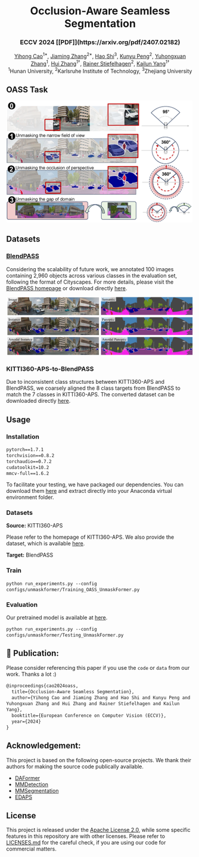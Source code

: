 <p align="center">
<h1 align="center"><strong>Occlusion-Aware Seamless Segmentation</strong></h1>
<h3 align="center">ECCV 2024 [[PDF]](https://arxiv.org/pdf/2407.02182)</h3>

<p align="center">
    <a href="">Yihong Cao</a><sup>1*</sup>,</span>
    <a href="">Jiaming Zhang</a><sup>2*</sup>,
    <a href="">Hao Shi</a><sup>3</sup>,
    <a href="">Kunyu Peng</a><sup>2</sup>,
    <a href="">Yuhongxuan Zhang</a><sup>1</sup>,
    <a href="">Hui Zhang</a><sup>1†</sup>,
    <a href="">Rainer Stiefelhagen</a><sup>2</sup>,
    <a href="">Kailun Yang</a><sup>1†</sup>
    <br>
        <sup>1</sup>Hunan University,
        <sup>2</sup>Karlsruhe Institute of Technology,
        <sup>3</sup>Zhejiang University
</p>

## OASS Task
<div align="left">
  <img src="Img/OASS_Task.png" width="500"/>
</div>

## Datasets
### [BlendPASS](https://github.com/yihong-97/BlendPASS)
Considering the scalability of future work, we annotated 100 images containing 2,960 objects across various classes in the evaluation set, following the format of Cityscapes. For more details, please visit the [BlendPASS homepage](https://github.com/yihong-97/BlendPASS) or download directly [here](https://drive.google.com/drive/folders/1t-dUjH4zeu4fBhtr6AbKULjnbSWKje0S?usp=sharing).
<div align="left">
  <img src="Img/BlendPASS.png" width="600"/>
</div>

###  KITTI360-APS-to-BlendPASS
Due to inconsistent class structures between KITTI360-APS and BlendPASS, we coarsely aligned the 8 class targets from BlendPASS to match the 7 classes in KITTI360-APS. The converted dataset can be downloaded directly [here]().

## Usage
### Installation
```
pytorch==1.7.1
torchvision==0.8.2
torchaudio==0.7.2
cudatoolkit=10.2
mmcv-full==1.6.2
```
To facilitate your testing, we have packaged our dependencies. You can download them [here]() and extract directly into your Anaconda virtual environment folder.

### Datasets
**Source:** KITTI360-APS

Please refer to the homepage of KITTI360-APS. We also provide the dataset, which is available [here]().


**Target:** BlendPASS

### Train
```shell
python run_experiments.py --config configs/unmaskformer/Training_OASS_UnmaskFormer.py
```

### Evaluation
Our pretrained model is available at [here]().
```shell
python run_experiments.py --config configs/unmaskformer/Testing_UnmaskFormer.py
```

## 🤝 Publication:
Please consider referencing this paper if you use the ```code``` or ```data``` from our work.
Thanks a lot :)

```
@inproceedings{cao2024oass,
  title={Occlusion-Aware Seamless Segmentation},
  author={Yihong Cao and Jiaming Zhang and Hao Shi and Kunyu Peng and Yuhongxuan Zhang and Hui Zhang and Rainer Stiefelhagen and Kailun Yang},
  booktitle={European Conference on Computer Vision (ECCV)},
  year={2024}
}
```
## Acknowledgement:

This project is based on the following open-source projects. We thank their
authors for making the source code publically available.

* [DAFormer](https://github.com/lhoyer/DAFormer)
* [MMDetection](https://github.com/open-mmlab/mmdetection)
* [MMSegmentation](https://github.com/open-mmlab/mmsegmentation)
* [EDAPS](https://github.com/susaha/edaps)

## License

This project is released under the [Apache License 2.0](LICENSE), while some 
specific features in this repository are with other licenses. Please refer to 
[LICENSES.md](LICENSES.md) for the careful check, if you are using our code for 
commercial matters.

